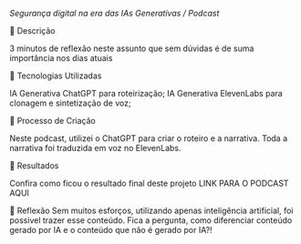 *Segurança digital na era das IAs Generativas / Podcast*

📒 Descrição

3 minutos de reflexão neste assunto que sem dúvidas é de suma importância nos dias atuais

🤖 Tecnologias Utilizadas

IA Generativa ChatGPT para roteirização;
IA Generativa ElevenLabs para clonagem e sintetização de voz;

🧐 Processo de Criação

Neste podcast, utilizei o ChatGPT para criar o roteiro e a narrativa. Toda a narrativa foi traduzida em voz no ElevenLabs.

🚀 Resultados

Confira como ficou o resultado final deste projeto LINK PARA O PODCAST AQUI

💭 Reflexão
Sem muitos esforços, utilizando apenas inteligência artificial, foi possivel trazer esse conteúdo. Fica a pergunta, como diferenciar conteúdo gerado por IA e o conteúdo que não é gerado por IA?!
